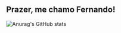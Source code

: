 ## Prazer, me chamo Fernando!

![Anurag's GitHub stats](https://github-readme-stats.vercel.app/api?username=KranioH&show_icons=true&theme=merko)
<!--![Top Langs](https://github-readme-stats.vercel.app/api/top-langs/?username=KranioH&hide_progress=true)-->
